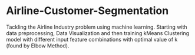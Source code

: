 # Airline-Customer-Segmentation
Tackling the Airline Industry problem using machine learning. Starting with data preprocessing, Data Visualization and then training kMeans Clustering model with different input feature combinations with optimal value of k (found by Elbow Method). 
